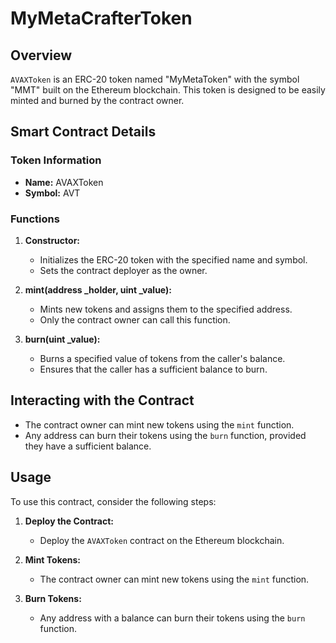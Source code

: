 # MyMetaCrafterToken

## Overview

`AVAXToken` is an ERC-20 token named "MyMetaToken" with the symbol "MMT" built on the Ethereum blockchain. This token is designed to be easily minted and burned by the contract owner.

## Smart Contract Details

### Token Information

- **Name:** AVAXToken
- **Symbol:** AVT

### Functions

1. **Constructor:**

   - Initializes the ERC-20 token with the specified name and symbol.
   - Sets the contract deployer as the owner.

2. **mint(address \_holder, uint \_value):**

   - Mints new tokens and assigns them to the specified address.
   - Only the contract owner can call this function.

3. **burn(uint \_value):**
   - Burns a specified value of tokens from the caller's balance.
   - Ensures that the caller has a sufficient balance to burn.

## Interacting with the Contract

- The contract owner can mint new tokens using the `mint` function.
- Any address can burn their tokens using the `burn` function, provided they have a sufficient balance.

## Usage

To use this contract, consider the following steps:

1. **Deploy the Contract:**

   - Deploy the `AVAXToken` contract on the Ethereum blockchain.

2. **Mint Tokens:**

   - The contract owner can mint new tokens using the `mint` function.

3. **Burn Tokens:**
   - Any address with a balance can burn their tokens using the `burn` function.